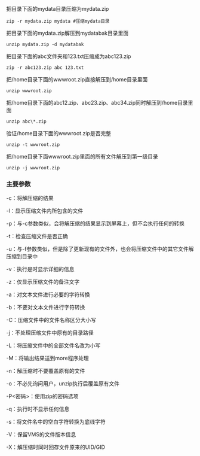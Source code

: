 把目录下面的mydata目录压缩为mydata.zip
```
zip -r mydata.zip mydata #压缩mydata目录
```
把目录下面的mydata.zip解压到mydatabak目录里面
```
unzip mydata.zip -d mydatabak
```
把目录下面的abc文件夹和123.txt压缩成为abc123.zip
```
zip -r abc123.zip abc 123.txt
```
把/home目录下面的wwwroot.zip直接解压到/home目录里面
```
unzip wwwroot.zip
```
把/home目录下面的abc12.zip、abc23.zip、abc34.zip同时解压到/home目录里面
```
unzip abc\*.zip
```
验证/home目录下面的wwwroot.zip是否完整
```
unzip -t wwwroot.zip
```
把/home目录下面wwwroot.zip里面的所有文件解压到第一级目录
```
unzip -j wwwroot.zip
```
### 主要参数
-c：将解压缩的结果

-l：显示压缩文件内所包含的文件

-p：与-c参数类似，会将解压缩的结果显示到屏幕上，但不会执行任何的转换

-t：检查压缩文件是否正确

-u：与-f参数类似，但是除了更新现有的文件外，也会将压缩文件中的其它文件解压缩到目录中

-v：执行是时显示详细的信息

-z：仅显示压缩文件的备注文字

-a：对文本文件进行必要的字符转换

-b：不要对文本文件进行字符转换

-C：压缩文件中的文件名称区分大小写

-j：不处理压缩文件中原有的目录路径

-L：将压缩文件中的全部文件名改为小写

-M：将输出结果送到more程序处理

-n：解压缩时不要覆盖原有的文件

-o：不必先询问用户，unzip执行后覆盖原有文件

-P<密码>：使用zip的密码选项

-q：执行时不显示任何信息

-s：将文件名中的空白字符转换为底线字符

-V：保留VMS的文件版本信息

-X：解压缩时同时回存文件原来的UID/GID